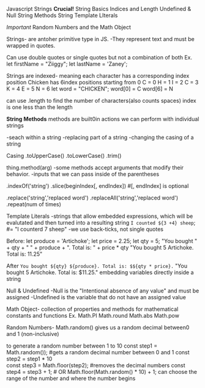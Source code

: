 Javascript Strings
**Crucial!**
String Basics
Indices and Length
Undefined & Null
String Methods
String Template LIterals

*Important*
Random Numbers and the Math Object

Strings- are antoher primitive type in JS.
-They represent text and must be wrapped in quotes.

Can use double quotes or single quotes but not a combination of both
Ex.
let firstName = "Ziiggy";
let lastName = 'Zaney';

Strings are indexed- meaning each character has a corresponding index position
Chicken has 6index positions starting from 0
C = 0
H = 1
I = 2
C = 3
K = 4
E = 5
N = 6
let word = "CHICKEN";
word[0] = C
word[6] = N

can use .length to find the number of characters(also counts spaces)
index is one less than the length

**String Methods**
methods are built0in actions we can perform with individual strings

-seach within a string
-replacing part of a string
-changing the casing of a string

Casing
.toUpperCase()
.toLowerCase()
.trim()

thing.method(arg)
-some methods accept arguments that modify their behavior.
-inputs that we can pass inside of the parentheses

.indexOf('string')
.slice(beginIndex[, endIndex]) #[, endIndex] is optional

.replace('string','replaced word')
.replaceAll('string','replaced word')
.repeat(num of times)

Template Literals
-strings that allow embedded expressions, which will be evalutated and then turned into a resulting string
`I counted ${3 +4} sheep`; #= "I counterd 7 sheep"
-we use back-ticks, not single quotes 

Before:
let produce = 'Artichoke';
let price = 2.25;
let qty = 5;
"You bought " + qty + " " + produce + ". Total is: " + price * qty
"You bought 5 Artichoke. Total is: 11.25"

After
`You bought ${qty} ${produce}. Total is: $${qty * price}.`
"You bought 5 Artichoke. Total is: $11.25."
embedding variables directly inside a string

Null & Undefined
-Null is the "Intentional absence of any value" and must be assigned
-Undefined is the variable that do not have an assigned value 

Math Object- collection of properties and methods for mathematical constants and functions
Ex.
Math.PI
Math.round
Math.abs
Math.pow

Random Numbers-
Math.random() gives us a random decimal between0 and 1 (non-inclusive)

to generate a random number between 1 to 10
const step1 = Math.random()); #gets a random decimal number between 0 and 1
const step2 = step1 * 10    
const step3 = Math.floor(step2);    #removes the decimal numbers
const step4 = step3 + 1;        #
OR
Math.floor(Math.random() * 10) + 1; can choose the range of the number and where the number begins 
